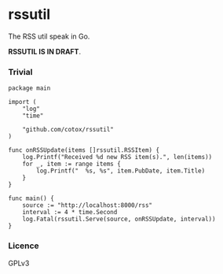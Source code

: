 # rssutil

The RSS util speak in Go.

**RSSUTIL IS IN DRAFT**.

### Trivial

```golang
package main

import (
	"log"
	"time"

	"github.com/cotox/rssutil"
)

func onRSSUpdate(items []rssutil.RSSItem) {
	log.Printf("Received %d new RSS item(s).", len(items))
	for _, item := range items {
		log.Printf("  %s, %s", item.PubDate, item.Title)
	}
}

func main() {
	source := "http://localhost:8000/rss"
	interval := 4 * time.Second
	log.Fatal(rssutil.Serve(source, onRSSUpdate, interval))
}
```

### Licence

GPLv3
